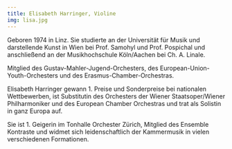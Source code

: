 ```yaml
---
title: Elisabeth Harringer, Violine
img: lisa.jpg
---
```

Geboren 1974 in Linz. Sie studierte an der Universität für Musik und darstellende Kunst in Wien bei Prof. Samohyl und Prof. Pospichal und anschließend an der Musikhochschule Köln/Aachen bei Ch. A. Linale.

Mitglied des Gustav-Mahler-Jugend-Orchesters, des European-Union-Youth-Orchesters und des Erasmus-Chamber-Orchestras.

Elisabeth Harringer gewann 1. Preise und Sonderpreise bei nationalen Wettbewerben, ist Substitutin des Orchesters der Wiener Staatsoper/Wiener Philharmoniker und des European Chamber Orchestras und trat als Solistin in ganz Europa auf.

Sie ist 1. Geigerin im Tonhalle Orchester Zürich, Mitglied des Ensemble Kontraste und widmet sich leidenschaftlich der Kammermusik in vielen verschiedenen Formationen.
